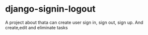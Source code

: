 # django-signin-logout
A project about thata can create user sign in, sign out, sign up. And create,edit and eliminate tasks 
